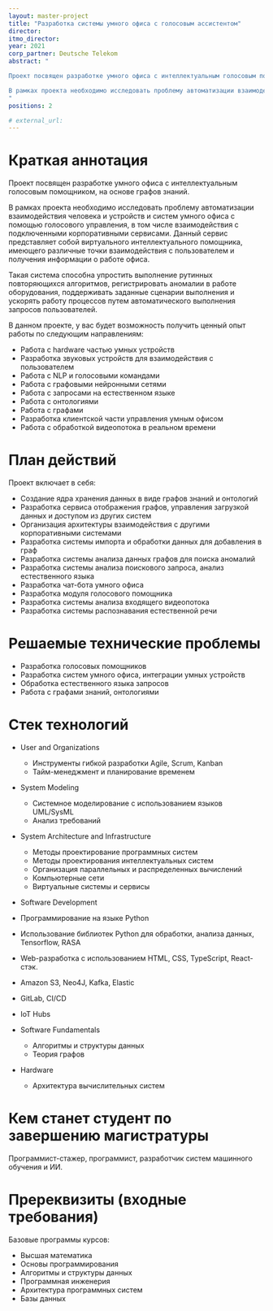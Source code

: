 ```yaml
---
layout: master-project
title: "Разработка системы умного офиса с голосовым ассистентом"
director: 
itmo_director: 
year: 2021
corp_partner: Deutsche Telekom
abstract: "

Проект посвящен разработке умного офиса с интеллектуальным голосовым помощником, на основе графов знаний.

В рамках проекта необходимо исследовать проблему автоматизации взаимодействия человека и устройств и систем умного офиса с помощью голосового управления, в том числе взаимодействия с подключенными корпоративными сервисами. Данный сервис представляет собой виртуального интеллектуального помощника, имеющего различные точки взаимодействия с пользователем и получения информации о работе офиса.
"
positions: 2

# external_url:
---
```



# Краткая аннотация
Проект посвящен разработке умного офиса с интеллектуальным голосовым помощником, на основе графов знаний.

В рамках проекта необходимо исследовать проблему автоматизации взаимодействия человека и устройств и систем умного офиса с помощью голосового управления, в том числе взаимодействия с подключенными корпоративными сервисами. Данный сервис представляет собой виртуального интеллектуального помощника, имеющего различные точки взаимодействия с пользователем и получения информации о работе офиса.

Такая система способна упростить выполнение рутинных повторяющихся алгоритмов, регистрировать аномалии в работе оборудования, поддерживать заданные сценарии выполнения и ускорять работу процессов путем автоматического выполнения запросов пользователей.

В данном проекте, у вас будет возможность получить ценный опыт работы по следующим направлениям:
- Работа с hardware частью умных устройств
- Разработка звуковых устройств для взаимодействия с пользователем
- Работа с NLP и голосовыми командами
- Работа с графовыми нейронными сетями
- Работа с запросами на естественном языке
- Работа с онтологиями
- Работа с графами
- Разработка клиентской части управления умным офисом
- Работа с обработкой видеопотока в реальном времени


# План действий

Проект включает в себя:
- Создание ядра хранения данных в виде графов знаний и онтологий
- Разработка сервиса отображения графов, управления загрузкой данных и доступом из других систем
- Организация архитектуры взаимодействия с другими корпоративными системами
- Разработка системы импорта и обработки данных для добавления в граф
- Разработка системы анализа данных графов для поиска аномалий
- Разработка системы анализа поискового запроса, анализ естественного языка
- Разработка чат-бота умного офиса
- Разработка модуля голосового помощника
- Разработка системы анализа входящего видеопотока
- Разработка системы распознавания естественной речи

# Решаемые технические проблемы

- Разработка голосовых помощников
- Разработка систем умного офиса, интеграции умных устройств
- Обработка естественного языка запросов
- Работа с графами знаний, онтологиями

# Стек технологий

- User and Organizations
   - Инструменты гибкой разработки Agile, Scrum, Kanban
   - Тайм-менеджмент и планирование временем

- System Modeling
   - Системное моделирование с использованием языков UML/SysML
   - Анализ требований

- System Architecture and Infrastructure
    - Методы проектирование программных систем
    - Методы проектирования интеллектуальных систем
    - Организация параллельных и распределенных вычислений
    - Компьютерные сети
    - Виртуальные системы и сервисы

- Software Development

- Программирование на языке Python
- Использование библиотек Python для обработки, анализа данных, Tensorflow, RASA
- Web-разработка с использованием HTML, CSS, TypeScript, React-стэк.
- Amazon S3, Neo4J, Kafka, Elastic
- GitLab, CI/CD
- IoT Hubs

- Software Fundamentals
    - Алгоритмы и структуры данных
    - Теория графов

- Hardware
    - Архитектура вычислительных систем

# Кем станет студент по завершению магистратуры

Программист-стажер, программист, разработчик систем машинного обучения и ИИ.

# Пререквизиты (входные требования)


Базовые программы курсов:
- Высшая математика
- Основы программирования
- Алгоритмы и структуры данных
- Программная инженерия
- Архитектура программных систем
- Базы данных

